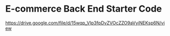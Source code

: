 # E-commerce Back End Starter Code

https://drive.google.com/file/d/15wqp_VIp3fpDvZVOcZZO9aVyiNEKsp6N/view